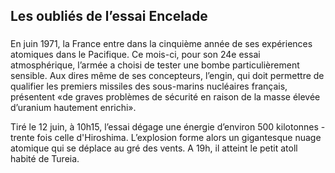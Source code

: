 <h2 class="story-header" id="ENCELADE" data-slug="Les oubliés de l’essai Encelade">Les oubliés de l’essai Encelade</h2>  
<h3 class="story-subheader"></h3>

En juin 1971, la France entre dans la cinquième année de ses expériences atomiques dans le Pacifique. Ce mois-ci, pour son 24e essai atmosphérique, l’armée a choisi de tester une bombe particulièrement sensible. Aux dires même de ses concepteurs, l’engin, qui doit permettre de qualifier les premiers missiles des sous-marins nucléaires français, présentent «de graves problèmes de sécurité en raison de la masse élevée d’uranium hautement enrichi».

Tiré le 12 juin, à 10h15, l’essai dégage une énergie d’environ 500 kilotonnes - trente fois celle d'Hiroshima. L’explosion forme alors un gigantesque nuage atomique qui se déplace au gré des vents. A 19h, il atteint le petit atoll habité de Tureia.

